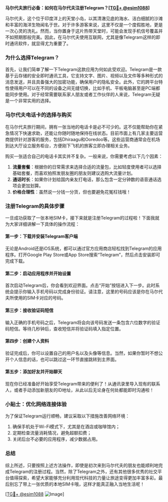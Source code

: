 **马尔代夫旅行必备：如何在马尔代夫注册Telegram？[[TG💪+ @esim1088](https://t.me/s/esim1088)]**

马尔代夫，这个位于印度洋上的天堂小岛，以其清澈见底的海水、洁白细腻的沙滩和丰富的海洋生物闻名于世。对于许多游客来说，这里不仅是一个度假胜地，更是一次心灵的洗礼。然而，当你置身于这片热带天堂时，可能会发现手机信号覆盖并不如预期那般完美。因此，在马尔代夫使用互联网，尤其是像Telegram这样的即时通讯软件，就显得尤为重要了。

### 为什么选择Telegram？

首先，让我们简单了解一下Telegram这款应用为何如此受欢迎。Telegram是一款基于云存储的安全即时通讯工具，它支持文字、图片、视频以及文件等多种形式的消息发送，并且具备强大的加密功能，确保用户的隐私安全。此外，它的跨平台特性使得用户可以在不同的设备之间无缝切换，比如手机、平板电脑甚至是PC端都能同步使用。对于经常需要联系家人朋友或者工作伙伴的人来说，Telegram无疑是一个非常实用的选择。

### 马尔代夫电话卡的选择与购买

在马尔代夫旅行期间，拥有一张当地的电话卡是必不可少的。这不仅能帮助你在紧急情况下快速求助，还能让你随时随地保持在线状态。目前市面上有几家主要运营商提供针对游客的服务，包括Dhiraagu和Ooredoo等。这些运营商通常会在机场到达大厅设立服务柜台，方便刚下飞机的旅客立即办理相关业务。

购买一张适合自己的电话卡其实并不复杂。一般来说，你需要考虑以下几个因素：
1. **流量套餐**：根据你的日常需求来选择合适的流量包，比如轻度使用者可以选择基础套餐，而喜欢拍照发朋友圈的朋友则建议选购大流量计划。
2. **通话时长**：如果你计划给国内亲友打电话，那么包含一定分钟数的语音通话选项会更加划算。
3. **价格合理性**：虽然说一分钱一分货，但也要避免花冤枉钱哦！

### 注册Telegram的具体步骤

一旦成功获取了一张本地SIM卡，接下来就是注册Telegram的过程啦！下面我就为大家详细讲解一下具体的操作流程：

#### 第一步：下载并安装Telegram客户端
无论是Android还是iOS系统，都可以通过官方应用商店轻松找到Telegram的应用程序。打开Google Play Store或App Store搜索“Telegram”，然后点击安装即可完成下载。

#### 第二步：启动应用程序并开始设置
首次启动Telegram后，你会看到欢迎界面。点击“开始”按钮进入下一步。此时系统会提示你输入手机号码以完成身份验证。请注意，这里的号码应该是你在马尔代夫所使用的SIM卡对应的号码。

#### 第三步：接收验证码短信
输入正确的手机号码之后，Telegram将会向该号码发送一条包含六位数字的验证码短信。等待几秒钟后，查收短信并将验证码填入指定位置。

#### 第四步：创建个人资料
验证完成后，你可以设置自己的用户名以及头像等信息。当然，如果你暂时不想公开个人信息的话，也可以跳过这一环节直接跳转到主界面。

#### 第五步：添加好友并开始聊天
现在你已经准备好开始享受Telegram带来的便利了！从通讯录里导入现有的联系人，或者手动添加新朋友的ID地址，从此以后无论身在何处都能即时沟通啦！

### 小贴士：优化网络连接体验

为了保证Telegram运行顺畅，建议采取以下措施改善网络环境：
1. 确保手机处于Wi-Fi模式下，尤其是在酒店或咖啡馆内；
2. 定期检查流量消耗情况，避免超额扣费；
3. 关闭后台不必要的应用程序，减少数据占用。

### 总结

综上所述，只要按照上述方法操作，即使是初次来到马尔代夫的朋友也能顺利地完成Telegram的注册过程。当然，除了Telegram之外，还有其他很多优秀的社交平台值得探索，希望大家能够充分利用现代科技的力量让旅途变得更加丰富多彩。最后别忘了带上一张优质的本地SIM卡哦，这样才能真正融入当地生活呢！

[[TG💪+ @esim1088](https://t.me/s/esim1088) ![Image](https://i.postimg.cc/4NQfJmqS/Snipaste-2025-05-13-00-14-12.png)]